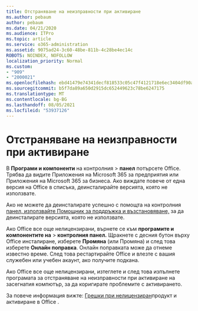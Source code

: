 ```yaml
---
title: Отстраняване на неизправности при активиране
ms.author: pebaum
author: pebaum
ms.date: 04/21/2020
ms.audience: ITPro
ms.topic: article
ms.service: o365-administration
ms.assetid: 9075ad24-3c60-48be-811b-4c28be4ec14c
ROBOTS: NOINDEX, NOFOLLOW
localization_priority: Normal
ms.custom:
- "909"
- "2000021"
ms.openlocfilehash: ebd41479e74341decf818533c05c47f4121718e6ec3404df90ab28c5ca59f65d
ms.sourcegitcommit: b5f7da89a650d2915dc652449623c78be6247175
ms.translationtype: MT
ms.contentlocale: bg-BG
ms.lasthandoff: 08/05/2021
ms.locfileid: "53937126"
---
```

# <a name="activation-troubleshooting"></a>Отстраняване на неизправности при активиране

В **Програми и компоненти** на контролния \> **панел** потърсете Office. Трябва да видите Приложения на Microsoft 365 за предприятия или Приложения на Microsoft 365 за бизнеса. Ако виждате повече от една версия на Office в списъка, деинсталирайте версията, която не използвате.
  
Ако не можете да деинсталирате успешно с помощта на контролния [панел, използвайте Помощник за поддръжка и възстановяване,](https://aka.ms/SARA-OfficeUninstall-Alchemy) за да деинсталирате версията, която не използвате.
  
Ако Office все още нелицензирани, върнете се към **програмите и компонентите на** \> **контролния панел.** Щракнете с десния бутон върху Office инсталиране, изберете **Промяна** (или Промяна) и след това изберете **Онлайн поправка**. Онлайн поправката може да отнеме известно време. След това рестартирайте Office и влезте с вашия служебен или учебен акаунт, ако получите подкана.
  
Ако Office все още нелицензирани, изтеглете [](https://aka.ms/SARA-OfficeActivation-Alchemy) и след това изпълнете програмата за отстраняване на неизправности при активиране на засегнатия компютър, за да коригирате проблемите с активирането.
  
За повече информация вижте: [Грешки при нелицензиран](https://support.office.com/article/0d23d3c0-c19c-4b2f-9845-5344fedc4380)продукт и активиране в Office .
